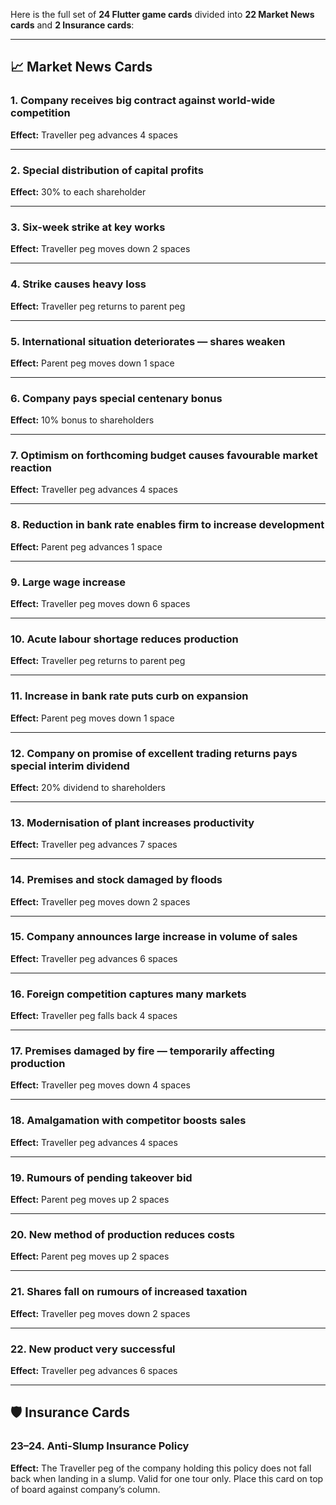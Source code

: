 Here is the full set of **24 Flutter game cards** divided into **22 Market News cards** and **2 Insurance cards**:

---

## 📈 Market News Cards

### 1. Company receives big contract against world-wide competition

**Effect:** Traveller peg advances 4 spaces

---

### 2. Special distribution of capital profits

**Effect:** 30% to each shareholder

---

### 3. Six-week strike at key works

**Effect:** Traveller peg moves down 2 spaces

---

### 4. Strike causes heavy loss

**Effect:** Traveller peg returns to parent peg

---

### 5. International situation deteriorates — shares weaken

**Effect:** Parent peg moves down 1 space

---

### 6. Company pays special centenary bonus

**Effect:** 10% bonus to shareholders

---

### 7. Optimism on forthcoming budget causes favourable market reaction

**Effect:** Traveller peg advances 4 spaces

---

### 8. Reduction in bank rate enables firm to increase development

**Effect:** Parent peg advances 1 space

---

### 9. Large wage increase

**Effect:** Traveller peg moves down 6 spaces

---

### 10. Acute labour shortage reduces production

**Effect:** Traveller peg returns to parent peg

---

### 11. Increase in bank rate puts curb on expansion

**Effect:** Parent peg moves down 1 space

---

### 12. Company on promise of excellent trading returns pays special interim dividend

**Effect:** 20% dividend to shareholders

---

### 13. Modernisation of plant increases productivity

**Effect:** Traveller peg advances 7 spaces

---

### 14. Premises and stock damaged by floods

**Effect:** Traveller peg moves down 2 spaces

---

### 15. Company announces large increase in volume of sales

**Effect:** Traveller peg advances 6 spaces

---

### 16. Foreign competition captures many markets

**Effect:** Traveller peg falls back 4 spaces

---

### 17. Premises damaged by fire — temporarily affecting production

**Effect:** Traveller peg moves down 4 spaces

---

### 18. Amalgamation with competitor boosts sales

**Effect:** Traveller peg advances 4 spaces

---

### 19. Rumours of pending takeover bid

**Effect:** Parent peg moves up 2 spaces

---

### 20. New method of production reduces costs

**Effect:** Parent peg moves up 2 spaces

---

### 21. Shares fall on rumours of increased taxation

**Effect:** Traveller peg moves down 2 spaces

---

### 22. New product very successful

**Effect:** Traveller peg advances 6 spaces

---

## 🛡 Insurance Cards

### 23–24. Anti-Slump Insurance Policy

**Effect:**
The Traveller peg of the company holding this policy does not fall back when landing in a slump.
Valid for one tour only.
Place this card on top of board against company’s column.
